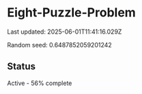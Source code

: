 # Eight-Puzzle-Problem

Last updated: 2025-06-01T11:41:16.029Z

Random seed: 0.6487852059201242

## Status

Active - 56% complete